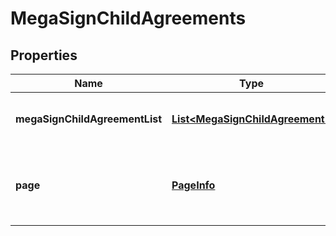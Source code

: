
# MegaSignChildAgreements

## Properties
Name | Type | Description | Notes
------------ | ------------- | ------------- | -------------
**megaSignChildAgreementList** | [**List&lt;MegaSignChildAgreement&gt;**](MegaSignChildAgreement.md) | A array of MegaSign child agreements |  [optional]
**page** | [**PageInfo**](PageInfo.md) | Pagination information for navigating through the response |  [optional]



